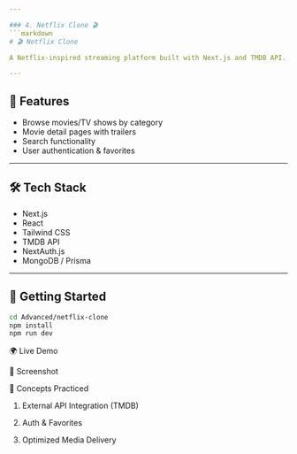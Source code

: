 ```yaml
---

### 4. Netflix Clone 🎬
```markdown
# 🎬 Netflix Clone

A Netflix-inspired streaming platform built with Next.js and TMDB API.

---
```


## 📖 Features

- Browse movies/TV shows by category
- Movie detail pages with trailers
- Search functionality
- User authentication & favorites

---

## 🛠️ Tech Stack

- Next.js
- React
- Tailwind CSS
- TMDB API
- NextAuth.js
- MongoDB / Prisma

---

## 🚀 Getting Started

```bash
cd Advanced/netflix-clone
npm install
npm run dev
```

🌍 Live Demo

📸 Screenshot

🎯 Concepts Practiced

1. External API Integration (TMDB)

2. Auth & Favorites

3. Optimized Media Delivery
